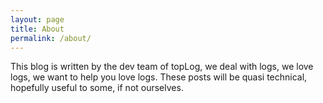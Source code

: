 ```yaml
---
layout: page
title: About
permalink: /about/
---
```


This blog is written by the dev team of topLog, we deal with logs, we love logs, we want to help you love logs.  These posts will be quasi technical, hopefully useful to some, if not ourselves.
